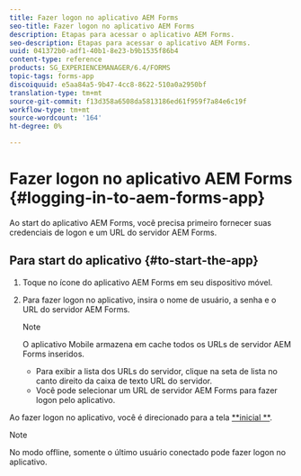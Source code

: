 ```yaml
---
title: Fazer logon no aplicativo AEM Forms
seo-title: Fazer logon no aplicativo AEM Forms
description: Etapas para acessar o aplicativo AEM Forms.
seo-description: Etapas para acessar o aplicativo AEM Forms.
uuid: 041372b0-adf1-40b1-8e23-b9b1535f86b4
content-type: reference
products: SG_EXPERIENCEMANAGER/6.4/FORMS
topic-tags: forms-app
discoiquuid: e5aa84a5-9b47-4cc8-8622-510a0a2950bf
translation-type: tm+mt
source-git-commit: f13d358a6508da5813186ed61f959f7a84e6c19f
workflow-type: tm+mt
source-wordcount: '164'
ht-degree: 0%

---
```



# Fazer logon no aplicativo AEM Forms {#logging-in-to-aem-forms-app}

Ao start do aplicativo AEM Forms, você precisa primeiro fornecer suas credenciais de logon e um URL do servidor AEM Forms.

## Para start do aplicativo {#to-start-the-app}

1. Toque no ícone do aplicativo AEM Forms em seu dispositivo móvel.
1. Para fazer logon no aplicativo, insira o nome de usuário, a senha e o URL do servidor AEM Forms.

   >[!NOTE]
   >
   >O aplicativo Mobile armazena em cache todos os URLs de servidor AEM Forms inseridos.
   >
   >* Para exibir a lista dos URLs do servidor, clique na seta de lista no canto direito da caixa de texto URL do servidor.
   >* Você pode selecionar um URL de servidor AEM Forms para fazer logon pelo aplicativo.


Ao fazer logon no aplicativo, você é direcionado para a tela [**inicial **](/help/forms/using/home-screen.md).

>[!NOTE]
>
>No modo offline, somente o último usuário conectado pode fazer logon no aplicativo.
